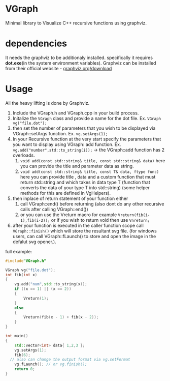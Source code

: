 # VGraph
Minimal library to Visualize C++ recursive functions using graphviz.
# dependencies
It needs the graphviz to be additionaly installed.
specifically it requires **dot.exe**(in the system environment variables).
Graphviz can be installed from their official website - [graphviz.org/download](https://graphviz.org/download/)
# Usage 
All the heavy lifting is done by Graphviz.
1. Include the VGraph.h and VGraph.cpp in your build process.
2. Initalize the `VGraph` class and provide a name for the dot file. Ex. `VGraph vg("file.dot");` 
3. then set the number of parameters that you wish to be displayed via VGraph::setArgs function. Ex. `vg.setArgs(1);` 
4. In your Recursive function at the very start specify the parameters that you want to display using VGraph::add function. Ex. `vg.add("number",std::to_string(i));`
-> the VGraph::add function has 2 overloads.
   1. `void add(const std::string& title, const std::string& data)` here you can provide the title and parameter data as string.
   2. `void add(const std::string& title, const T& data, ftype func)` here you can provide title , data and a custom function that must return std::string and which takes in        data type T (function that converts the data of your type T into std::string) (some helper methods for this are defined in VgHelpers). 
5. then inplace of return statement of your function either 
   1. call VGraph::end() before returning (also dont do any other recursive calls after calling VGraph::end()) 
   2. or you can use the Vreturn macro for example `Vreturn(fib(i-1),fib(i-2));` or if you wish to return void then use `Vnreturn;`
6. after your function is executed in the caller function scope call `VGraph::finish()` which will store the resultant svg file. (for windows users, can call       VGraph::fLaunch() to store and open the image in the defalut svg opener.).

full example:
```cpp
#include"VGraph.h"

VGraph vg("file.dot");
int fib(int x)
{
	vg.add("num",std::to_string(x));
	if ((x == 1) || (x == 2))
	{
		Vreturn(1);
	}
	else
	{
		Vreturn(fib(x - 1) + fib(x - 2));
	}
}

int main()
{
	std::vector<int> data{ 1,2,3 };
	vg.setArgs(1);
	fib(6);
  // also can change the output format via vg.setFormat 
	vg.fLaunch(); // or vg.finish();
	return 0;
}
```


